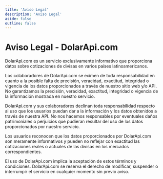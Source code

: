 ```yaml
---
title: 'Aviso Legal'
description: 'Aviso Legal'
aside: false
outline: false
---
```


# Aviso Legal - DolarApi.com

DolarApi.com es un servicio exclusivamente informativo que proporciona datos sobre cotizaciones de divisas en varios países latinoamericanos. 

Los colaboradores de DolarApi.com se eximen de toda responsabilidad en cuanto a la posible falta de precisión, veracidad, exactitud, integridad o vigencia de los datos proporcionados a través de nuestro sitio web y/o API. No garantizamos la precisión, veracidad, exactitud, integridad o vigencia de la información mostrada en nuestro servicio.

DolarApi.com y sus colaboradores declinan toda responsabilidad respecto al uso que los usuarios puedan dar a la información y los datos obtenidos a través de nuestra API. No nos hacemos responsables por eventuales daños patrimoniales o perjuicios que pudieran resultar del uso de los datos proporcionados por nuestro servicio.

Los usuarios reconocen que los datos proporcionados por DolarApi.com son meramente informativos y pueden no reflejar con exactitud las cotizaciones reales o actuales de las divisas en los mercados correspondientes.

El uso de DolarApi.com implica la aceptación de estos términos y condiciones. DolarApi.com se reserva el derecho de modificar, suspender o interrumpir el servicio en cualquier momento sin previo aviso.
